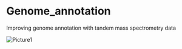# Genome_annotation
Improving genome annotation with tandem mass spectrometry data

![Picture1](https://github.com/FrishmanLab/Genome_annotation/assets/74691464/c7c4e754-2584-4ec4-b1de-f23382e15649)
